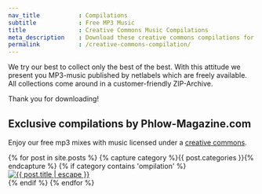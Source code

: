 ```yaml
---
nav_title           : Compilations
subtitle            : Free MP3 Music
title               : Creative Commons Music Compilations
meta_description    : Download these creative commons compilations for free. We collected the mp3 music carefully and present you different tastes.
permalink           : /creative-commons-compilation/
---
```

We try our best to collect only the best of the best. With this attitude we present you MP3-music published by netlabels which are freely available. All collections come around in a customer-friendly ZIP-Archive.
<!--more-->

Thank you for downloading!

## Exclusive compilations by Phlow-Magazine.com

Enjoy our free mp3 mixes with music licensed under a [creative commons](http://creativecommons.org).

<div class="grid col-4">
{% for post in site.posts %}
{% capture category %}{{ post.categories }}{% endcapture %}
{% if category contains 'ompilation' %}
<a class="card" href="{{ post.url | relative_url }}">
<div>
<img src="{{ site.url }}{{ site.baseurl }}/{{ post.image.title }}" alt="{{ post.title | escape }}">
</div>
</a>
{% endif %}
{% endfor %}
</div>
